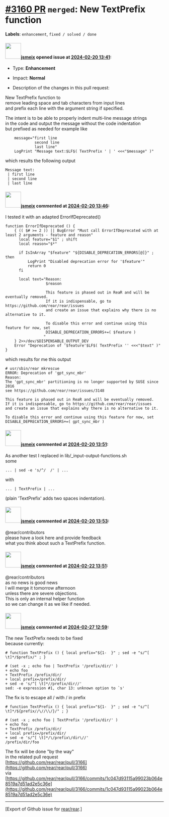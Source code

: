 [\#3160 PR](https://github.com/rear/rear/pull/3160) `merged`: New TextPrefix function
=====================================================================================

**Labels**: `enhancement`, `fixed / solved / done`

#### <img src="https://avatars.githubusercontent.com/u/1788608?u=925fc54e2ce01551392622446ece427f51e2f0ce&v=4" width="50">[jsmeix](https://github.com/jsmeix) opened issue at [2024-02-20 13:41](https://github.com/rear/rear/pull/3160):

-   Type: **Enhancement**

-   Impact: **Normal**

-   Description of the changes in this pull request:

New TextPrefix function to  
remove leading space and tab characters from input lines  
and prefix each line with the argument string if specified.

The intent is to be able to properly indent multi-line message strings  
in the code and output the message without the code indentation  
but prefixed as needed for example like

        message="first line
                 second line
                 last line"
        LogPrint "Message text:$LF$( TextPrefix ' | ' <<<"$message" )"

which results the following output

    Message text:
     | first line
     | second line
     | last line

#### <img src="https://avatars.githubusercontent.com/u/1788608?u=925fc54e2ce01551392622446ece427f51e2f0ce&v=4" width="50">[jsmeix](https://github.com/jsmeix) commented at [2024-02-20 13:46](https://github.com/rear/rear/pull/3160#issuecomment-1954251341):

I tested it with an adapted ErrorIfDeprecated()

    function ErrorIfDeprecated () {
        { (( $# >= 2 )) || BugError "Must call ErrorIfDeprecated with at least 2 arguments - feature and reason"
          local feature="$1" ; shift
          local reason="$*"

          if IsInArray "$feature" "${DISABLE_DEPRECATION_ERRORS[@]}" ; then
              LogPrint "Disabled deprecation error for '$feature'"
              return 0
          fi

          local text="Reason:
                      $reason

                      This feature is phased out in ReaR and will be eventually removed.
                      If it is indispensable, go to https://github.com/rear/rear/issues
                      and create an issue that explains why there is no alternative to it.

                      To disable this error and continue using this feature for now, set
                      DISABLE_DEPRECATION_ERRORS+=( $feature )
                     "
        } 2>>/dev/$DISPENSABLE_OUTPUT_DEV
        Error "Deprecation of '$feature'$LF$( TextPrefix '' <<<"$text" )"
    }

which results for me this output

    # usr/sbin/rear mkrescue
    ERROR: Deprecation of 'gpt_sync_mbr'
    Reason:
    The 'gpt_sync_mbr' partitioning is no longer supported by SUSE since 2016
    see https://github.com/rear/rear/issues/3148

    This feature is phased out in ReaR and will be eventually removed.
    If it is indispensable, go to https://github.com/rear/rear/issues
    and create an issue that explains why there is no alternative to it.

    To disable this error and continue using this feature for now, set
    DISABLE_DEPRECATION_ERRORS+=( gpt_sync_mbr )

#### <img src="https://avatars.githubusercontent.com/u/1788608?u=925fc54e2ce01551392622446ece427f51e2f0ce&v=4" width="50">[jsmeix](https://github.com/jsmeix) commented at [2024-02-20 13:51](https://github.com/rear/rear/pull/3160#issuecomment-1954258836):

As another test I replaced in lib/\_input-output-functions.sh  
some

    ... | sed -e 's/^/  /' | ...

with

    ... | TextPrefix | ...

(plain 'TextPrefix' adds two spaces indentation).

#### <img src="https://avatars.githubusercontent.com/u/1788608?u=925fc54e2ce01551392622446ece427f51e2f0ce&v=4" width="50">[jsmeix](https://github.com/jsmeix) commented at [2024-02-20 13:53](https://github.com/rear/rear/pull/3160#issuecomment-1954263564):

@rear/contributors  
please have a look here and provide feedback  
what you think about such a TextPrefix function.

#### <img src="https://avatars.githubusercontent.com/u/1788608?u=925fc54e2ce01551392622446ece427f51e2f0ce&v=4" width="50">[jsmeix](https://github.com/jsmeix) commented at [2024-02-22 13:51](https://github.com/rear/rear/pull/3160#issuecomment-1959492306):

@rear/contributors  
as no news is good news  
I will merge it tomorrow afternoon  
unless there are severe objections.  
This is only an internal helper function  
so we can change it as we like if needed.

#### <img src="https://avatars.githubusercontent.com/u/1788608?u=925fc54e2ce01551392622446ece427f51e2f0ce&v=4" width="50">[jsmeix](https://github.com/jsmeix) commented at [2024-02-27 12:59](https://github.com/rear/rear/pull/3160#issuecomment-1966495212):

The new TextPrefix needs to be fixed  
because currently:

    # function TextPrefix () { local prefix="${1-  }" ; sed -e "s/^[ \t]*/$prefix/" ; }

    # (set -x ; echo foo | TextPrefix '/prefix/dir/' )
    + echo foo
    + TextPrefix /prefix/dir/
    + local prefix=/prefix/dir/
    + sed -e 's/^[ \t]*//prefix/dir//'
    sed: -e expression #1, char 13: unknown option to `s'

The fix is to escape all / with / in prefix

    # function TextPrefix () { local prefix="${1-  }" ; sed -e "s/^[ \t]*/${prefix//\//\\/}/" ; }

    # (set -x ; echo foo | TextPrefix '/prefix/dir/' )
    + echo foo
    + TextPrefix /prefix/dir/
    + local prefix=/prefix/dir/
    + sed -e 's/^[ \t]*/\/prefix\/dir\//'
    /prefix/dir/foo

The fix will be done "by the way"  
in the related pull request  
[https://github.com/rear/rear/pull/3166](https://github.com/rear/rear/pull/3166)  
via  
[https://github.com/rear/rear/pull/3166/commits/1c047d93115a99023b064e8519a7d51ad2e5c36e](https://github.com/rear/rear/pull/3166/commits/1c047d93115a99023b064e8519a7d51ad2e5c36e)

------------------------------------------------------------------------

\[Export of Github issue for
[rear/rear](https://github.com/rear/rear).\]
